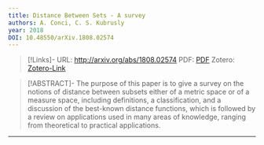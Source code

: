 ```yaml
---
title: Distance Between Sets - A survey
authors: A. Conci, C. S. Kubrusly
year: 2018
DOI: 10.48550/arXiv.1808.02574
---
```


>[!Links]-
>URL: http://arxiv.org/abs/1808.02574
>PDF: [PDF](../PDFs/conci2018.pdf)
>Zotero: [Zotero-Link](zotero://select/items/@conci2018)

>[!ABSTRACT]-
>The purpose of this paper is to give a survey on the notions of distance between subsets either of a metric space or of a measure space, including definitions, a classification, and a discussion of the best-known distance functions, which is followed by a review on applications used in many areas of knowledge, ranging from theoretical to practical applications.

---

